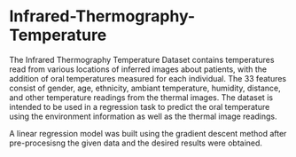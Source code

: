 # Infrared-Thermography-Temperature
The Infrared Thermography Temperature Dataset contains temperatures read from various locations of inferred images about patients, with the addition of oral temperatures measured for each individual. The 33 features consist of gender, age, ethnicity, ambiant temperature, humidity, distance, and other temperature readings from the thermal images. The dataset is intended to be used in a regression task to predict the oral temperature using the environment information as well as the thermal image readings.

A linear regression model was built using the gradient descent method after pre-procesisng the given data and the desired results were obtained.
